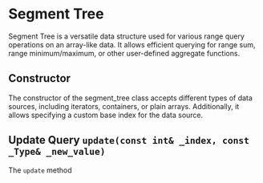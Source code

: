 # Segment Tree

Segment Tree is a versatile data structure used for various range query operations on an array-like data. It allows efficient querying for range sum, range minimum/maximum, or other user-defined aggregate functions.

## Constructor

The constructor of the segment_tree class accepts different types of data sources, including iterators, containers, or plain arrays. Additionally, it allows specifying a custom base index for the data source.

## Update Query `update(const int& _index, const _Type& _new_value)`


The `update` method 
